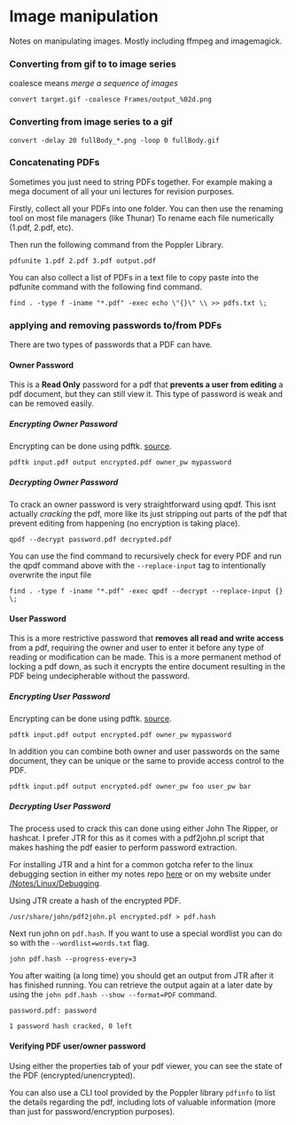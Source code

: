 # Image manipulation

Notes on manipulating images. Mostly including ffmpeg and imagemagick.

### Converting from gif to to image series

coalesce means *merge a sequence of images*

```none
convert target.gif -coalesce Frames/output_%02d.png
```

### Converting from image series to a gif

```none
convert -delay 20 fullBody_*.png -loop 0 fullBody.gif
```

### Concatenating PDFs

Sometimes you just need to string PDFs together. For example making a mega document of all your uni lectures for revision purposes.

Firstly, collect all your PDFs into one folder. You can then use the renaming tool on most file managers (like Thunar) To rename each file numerically (1.pdf, 2.pdf, etc).

Then run the following command from the Poppler Library.

```none
pdfunite 1.pdf 2.pdf 3.pdf output.pdf
```

You can also collect a list of PDFs in a text file to copy paste into the pdfunite command with the following find command.

```none
find . -type f -iname "*.pdf" -exec echo \"{}\" \\ >> pdfs.txt \;
```

### applying and removing passwords to/from PDFs

There are two types of passwords that a PDF can have.

#### Owner Password

This is a **Read Only** password for a pdf that **prevents a user from editing** a pdf document, but they can still view it. This type of password is weak and can be removed easily.

##### Encrypting Owner Password

Encrypting can be done using pdftk. [source](https://www.pdflabs.com/docs/pdftk-cli-examples/).

```none
pdftk input.pdf output encrypted.pdf owner_pw mypassword
```

##### Decrypting Owner Password

To crack an owner password is very straightforward using qpdf. This isnt actually *cracking* the pdf, more like its just stripping out parts of the pdf that prevent editing from happening (no encryption is taking place).

```none
qpdf --decrypt password.pdf decrypted.pdf
```

You can use the find command to recursively check for every PDF and run the qpdf command above with the `--replace-input` tag to intentionally overwrite the input file

```none
find . -type f -iname "*.pdf" -exec qpdf --decrypt --replace-input {} \;
```

#### User Password

This is a more restrictive password that **removes all read and write access** from a pdf, requiring the owner and user to enter it before any type of reading or modification can be made. This is a more permanent method of locking a pdf down, as such it encrypts the entire document resulting in the PDF being undecipherable without the password.

##### Encrypting User Password

Encrypting can be done using pdftk. [source](https://www.pdflabs.com/docs/pdftk-cli-examples/).

```none
pdftk input.pdf output encrypted.pdf owner_pw mypassword
```

In addition you can combine both owner and user passwords on the same document, they can be unique or the same to provide access control to the PDF.

```none
pdftk input.pdf output encrypted.pdf owner_pw foo user_pw bar
```

##### Decrypting User Password

The process used to crack this can done using either John The Ripper, or hashcat. I prefer JTR for this as it comes with a pdf2john.pl script that makes hashing the pdf easier to perform password extraction.

For installing JTR and a hint for a common gotcha refer to the linux debugging section in either my notes repo [here](https://github.com/RolandWarburton/knowledge/blob/master/Linux/Debugging.md#setting-up-john-the-ripper-in-arch) or on my website under [/Notes/Linux/Debugging](/Notes/Linux/Debugging).

Using JTR create a hash of the encrypted PDF.

```none
/usr/share/john/pdf2john.pl encrypted.pdf > pdf.hash
```

Next run john on `pdf.hash`. If you want to use a special wordlist you can do so with the `--wordlist=words.txt` flag.

```none
john pdf.hash --progress-every=3
```

You after waiting (a long time) you should get an output from JTR after it has finished running. You can retrieve the output again at a later date by using the `john pdf.hash --show --format=PDF` command.

```none
password.pdf: password

1 password hash cracked, 0 left
```

#### Verifying PDF user/owner password

Using either the properties tab of your pdf viewer, you can see the state of the PDF (encrypted/unencrypted).

You can also use a CLI tool provided by the Poppler library `pdfinfo` to list the details regarding the pdf, including lots of valuable information (more than just for password/encryption purposes).

